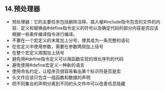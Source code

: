 ## 14.预处理器
- 预处理器：它的主要任务包括删除注释、插入被#include指令包含的文件的内容、定义和替换由#define指令定义的符号以及确定代码的部分内容是否应该根据一些条件编译指令进行编译。
- 不要在一个宏定义的末尾加上分号，使其成为一条完整的语句
- 在宏定义中使用参数，需要在参数两侧加上括号
- 在整个宏定义周围加上括号
- 避免用#define指令定义可以用函数实现的很长序列的代码
- 避免使用#define宏定义一种新的语言
- 使用命名约定，让程序员很容易看出某个标识符是否是宏
- 头文件应该只包含一组函数和数据的声明
- 把不同集合的声明分离到不同的头文件中可以改善信息隐藏